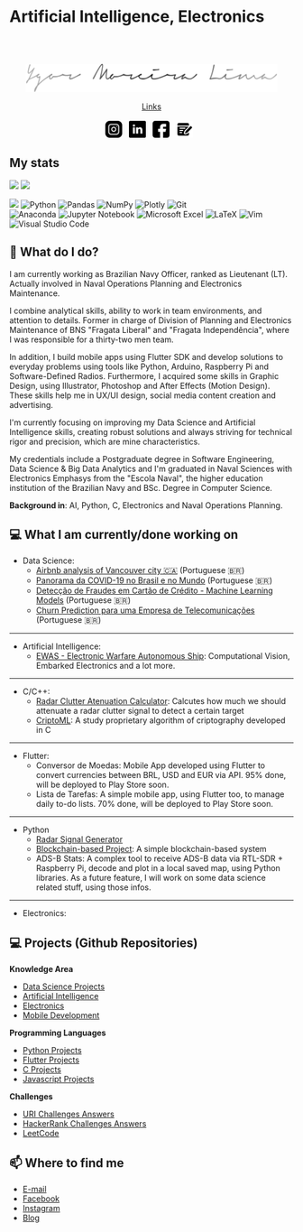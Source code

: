 # Artificial Intelligence, Electronics
<br>
<br>
<p align='center'><img height="50" src="https://github.com/ygorml/ygorml/blob/main/ass-grey.png"></p>

<p align='center'>
  <u>Links</u><br><br>
<a href="https://instagram.com/ygorml" target="_blank"><img height="30" src="https://github.com/ygorml/ygorml/blob/main/instagram.png?raw=true"></a>&nbsp;&nbsp;
<a href="https://www.linkedin.com/in/ygormoreiralima" target="_blank"><img height="30" src="https://github.com/ygorml/ygorml/blob/main/linkedin.png?raw=true"></a>&nbsp;&nbsp;
<a href="https://facebook.com/ywml10" target="_blank"><img height="30" src="https://github.com/ygorml/ygorml/blob/main/facebook.png?raw=true"></a>&nbsp;&nbsp;
<a href="https://artigos.ygor.ml/" target="_blank"><img height="30" width="30" src="https://github.com/ygorml/ygorml/blob/main/001-blog.png?raw=true"></a>&nbsp;&nbsp;
</p>

## My stats
<div>
  <img height="160em" src="https://github-readme-stats.vercel.app/api?username=ygorml&show_icons=true&theme=react&include_all_commits=true&count_private=true&border_radius=8&hide_border=true&bg_color=2D333B"/>
    <img height="160em" src="https://github-readme-stats.vercel.app/api/top-langs/?username=ygorml&layout=compact&langs_count=7&theme=react&border_radius=8&hide_border=true&bg_color=2D333B"/>

  ![](https://komarev.com/ghpvc/?username=ygorml&color=072448)
  ![Python](https://img.shields.io/badge/python-3670A0?style=flat&logo=Python&logoColor=white)
  ![Pandas](https://img.shields.io/badge/pandas-%23150458.svg?style=flat&logo=Pandas&logoColor=white)
  ![NumPy](https://img.shields.io/badge/numpy-%23013243.svg?style=flat&logo=Numpy&logoColor=white)
  ![Plotly](https://img.shields.io/badge/Plotly-%233F4F75.svg?style=flat&logo=Plotly&logoColor=white)
  ![Git](https://img.shields.io/badge/git-%23F05033.svg?style=flat&logo=git&logoColor=white)<br>
  ![Anaconda](https://img.shields.io/badge/Anaconda-%2344A833.svg?style=flat&logo=anaconda&logoColor=white)
  ![Jupyter Notebook](https://img.shields.io/badge/jupyter-%23FA0F00.svg?style=flat&logo=Jupyter&logoColor=white)
  ![Microsoft Excel](https://img.shields.io/badge/Excel-217346?style=flat&logo=Microsoft-excel&logoColor=white)
  ![LaTeX](https://img.shields.io/badge/latex-%23008080.svg?style=flat&logo=Latex&logoColor=white)
  ![Vim](https://img.shields.io/badge/VIM-%2311AB00.svg?style=flat&logo=Vim&logoColor=white)
  ![Visual Studio Code](https://img.shields.io/badge/VS%20Code-0078d7.svg?style=flat&logo=visual-studio-code&logoColor=white)
</div>

## 💼 What do I do?
I am currently working as Brazilian Navy Officer, ranked as Lieutenant (LT). Actually involved in Naval Operations Planning and Electronics Maintenance. 

I combine analytical skills, ability to work in team environments, and attention to details. Former in charge of Division of Planning and Electronics Maintenance of BNS "Fragata Liberal" and "Fragata Independência", where I was responsible for a thirty-two men team.

In addition, I build mobile apps using Flutter SDK and develop solutions to everyday problems using tools like Python, Arduino, Raspberry Pi and Software-Defined Radios. Furthermore, I acquired some skills in Graphic Design, using Illustrator, Photoshop and After Effects (Motion Design). These skills help me in UX/UI design, social media content creation and advertising.

I'm currently focusing on improving my Data Science and Artificial Intelligence skills, creating robust solutions and always striving for technical rigor and precision, which are mine characteristics.

My credentials include a Postgraduate degree in Software Engineering, Data Science & Big Data Analytics and I'm graduated in Naval Sciences with Electronics Emphasys from the "Escola Naval", the higher education institution of the Brazilian Navy and BSc. Degree in Computer Science.

**Background in**: AI, Python, C, Electronics and Naval Operations Planning.

## 💻  What I am currently/done working on
- Data Science: 
  - [Airbnb analysis of Vancouver city 🇨🇦](https://github.com/ygordev/Data-Science/blob/main/10_YgorLima_tech_Projeto_Analisando_os_dados_do_Airbnb_Vancouver.ipynb) (Portuguese 🇧🇷)
  - [Panorama da COVID-19 no Brasil e no Mundo](https://colab.research.google.com/github/ygordev/Data-Science/blob/main/YgorLima_tech_Panorama_do_COVID_19_no_Brasil.ipynb) (Portuguese 🇧🇷)
  - [Detecção de Fraudes em Cartão de Crédito - Machine Learning Models]([https://bit.ly/3ASmJVW](https://colab.research.google.com/github/ygordev/Data-Science/blob/main/YgorLima_Projeto_Detec%C3%A7%C3%A3o_de_Fraudes_em_Cart%C3%A3o_de_Cr%C3%A9dito.ipynb)) (Portuguese 🇧🇷)
  - [Churn Prediction para uma Empresa de Telecomunicações](https://colab.research.google.com/github/ygordev/Data-Science/blob/main/YgorML_org_Churn_Prediction_para_uma_empresa_de_Telecomunicac%CC%A7o%CC%83es_10MAR_v1.ipynb) (Portuguese 🇧🇷)

---

- Artificial Intelligence:
  - [EWAS - Electronic Warfare Autonomous Ship](https://github.com/ygorml/EWAS): Computational Vision, Embarked Electronics and a lot more. 

---

- C/C++: 
  - [Radar Clutter Atenuation Calculator](https://github.com/ygorml/C/blob/main/calculaAtenuacaoClutter.c): Calcutes how much we should attenuate a radar clutter signal to detect a certain target
  - [CriptoML](https://github.com/ygorml/C/blob/main/CriptoML.c): A study proprietary algorithm of criptography developed in C

---

- Flutter:
  - Conversor de Moedas: Mobile App developed using Flutter to convert currencies between BRL, USD and EUR via API. 95% done, will be deployed to Play Store soon.
  - Lista de Tarefas: A simple mobile app, using Flutter too, to manage daily to-do lists. 70% done, will be deployed to Play Store soon.

---

- Python
  - [Radar Signal Generator](https://github.com/ygorml/Electronics/blob/main/Gr%C3%A1fico_Pulso_Radar_Duty_Cycle.ipynb)
  - [Blockchain-based Project](https://colab.research.google.com/drive/1hRYdMY4uuIg2ilXc4MxzyqI0UwMYftCe?usp=sharing): A simple blockchain-based system
  - ADS-B Stats: A complex tool to receive ADS-B data via RTL-SDR + Raspberry Pi, decode and plot in a local saved map, using Python libraries. As a future feature, I will work on some data science related stuff, using those infos.

---

- Electronics: 

## 💻 Projects (Github Repositories)

**Knowledge Area**
- [Data Science Projects](https://github.com/ygorml/Data-Science)
- [Artificial Intelligence](https://github.com/ygorml/Artificial-Intelligence)
- [Electronics](https://github.com/ygorml/Electronics)
- [Mobile Development](https://github.com/ygorml/Mobile-Development)

**Programming Languages**
- [Python Projects](https://github.com/ygorml/Python)
- [Flutter Projects](https://github.com/ygorml/Flutter)
- [C Projects](https://github.com/ygorml/C)
- [Javascript Projects](https://github.com/ygorml/JavaScript)

**Challenges**
- [URI Challenges Answers](https://github.com/ygorml/URI)
- [HackerRank Challenges Answers](https://github.com/ygorml/hackerrank)
- [LeetCode](https://github.com/ygorml/leetcode)

<!--
## ✒️ Blog & Writing 
I'm also writing at my blog [Laboratório de Bits](https://laboratoriodebits.com.br), where I write about Electronics and Computer Programming, using easy-to-understand language and easy-to-consume content.

For Data Science and Artificial Intelligence articles, you can check it out on my Medium <a href="https://medium.com/@ygormoreiralima">here</a>.

Suggestions about content are **ALWAYS** welcome! 😃

### 📰  Blog Posts
**Portuguese**<br><br>
*Data Science*
- [Análise Exploratória dos Dados do Airbnb - Vancouver, Canadá](https://bit.ly/3oMSRV9)
- [Panorama da COVID-19 no Brasil e no Mundo](https://bit.ly/31g2Jis)
- [Detecção de Fraudes em Cartão de Crédito: Construindo modelos de Machine Learning](https://medium.com/ygorlimahome/detec%C3%A7%C3%A3o-de-fraudes-em-cart%C3%A3o-de-cr%C3%A9dito-construindo-modelos-de-machine-learning-3484a39afee6)
- [Churn Prediction para uma empresa de Telecomunicações: Aplicando o CRISP-DM para construção de modelos de Machine Learning](https://ygorml.org/churn-prediction-para-uma-empresa-de-telecomunica%C3%A7%C3%B5es-aplicando-o-crisp-dm-para-constru%C3%A7%C3%A3o-de-a278fe2ad18c)

*Computer Science*
- [O que são algoritmos?](https://laboratoriodebits.com.br/o-que-e-algoritmo/)
- [Orientação à Objetos: Entenda de uma vez por todas em apenas 8 minutos](https://laboratoriodebits.com.br/orientacao-a-objetos-tudo-o-que-voce-precisa-saber/)
- [Descubra os 17 melhores sites para aprender programação](https://laboratoriodebits.com.br/8-melhores-sites-para-aprender-programacao/)

*Python*
- [Como Criar Uma Aplicação Blockchain Do Zero Com Python em 8 Passos](https://laboratoriodebits.com.br/como-criar-uma-aplicacao-blockchain-do-zero-com-python/)
- [Integrais e Derivadas com Python](https://laboratoriodebits.com.br/integrais-e-derivadas-com-python-saiba-como/)

*Electronics*
- [O que é Arduino?](https://laboratoriodebits.com.br/o-que-e-arduino/)
- [Introdução ao Raspberry Pi](https://laboratoriodebits.com.br/o-que-e-o-raspberry-pi/)
- [O que é o RTL-SDR?](https://laboratoriodebits.com.br/o-que-e-o-rtl-sdr/)
-->
## 📫  Where to find me
- [E-mail](mailto:eu@ygor.ml)
- [Facebook](https://facebook.com/ywml10)
- [Instagram](https://instagram.com/ygorml)
- [Blog](https://ygor.ml/artigos/)
<!-- - [Medium](https://www.ygorml.org/) -->

<!--
### Want to support me? Buy me a coffee!
Help-me with a coffee, feedbacks or ideas. I'm completly open to hear and help. <br>
👉  Click on the coffee mug to support <a href="https://www.buymeacoffee.com/ygordev"><img height="30" src="https://github.com/ygordev/ygordev/blob/main/by-me-a-coffee.png?raw=true"></a>&nbsp;&nbsp;

**ygordev/ygordev** is a ✨ _special_ ✨ repository because its `README.md` (this file) appears on your GitHub profile.

Here are some ideas to get you started:

- 🔭 I’m currently working on ...
- 🌱 I’m currently learning ...
- 👯 I’m looking to collaborate on ...
- 🤔 I’m looking for help with ...
- 💬 Ask me about ...
- 📫 How to reach me: ...
- 😄 Pronouns: ...
- ⚡ Fun fact: ...
-->
